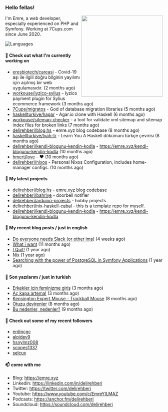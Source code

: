 <h3>Hello fellas!</h3>
 

<img align="right" src="https://media.giphy.com/media/ZE6HYckyroMWwSp11C/giphy-downsized.gif" width="260">

I'm Emre, a web developer, especially experienced on PHP and Symfony. Working at 7Cups.com since June 2020. 

![Languages](https://github-readme-stats.vercel.app/api/top-langs/?username=delirehberi&layout=compact)

#### 👷 Check out what I'm currently working on

- [eresbiotech/careasi](https://github.com/eresbiotech/careasi) - Covid-19 aşı ile ilgili doğru bilginin yayılımı için açılmış bir web uygulamasıdır. (2 months ago)
- [workouse/iyzico-sylius](https://github.com/workouse/iyzico-sylius) - Iyzico payment plugin for Sylius ecommerce framework (3 months ago)
- [7Cups/migratos](https://github.com/7Cups/migratos) - God of database migration libraries (5 months ago)
- [haskellturkiye/hagar](https://github.com/haskellturkiye/hagar) - Agar.io clone with Haskell (6 months ago)
- [workouse/sitemap-checker](https://github.com/workouse/sitemap-checker) - a tool for validate xml sitemap and sitemap index files for broken links (7 months ago)
- [delirehberi/blog.hs](https://github.com/delirehberi/blog.hs) - emre.xyz blog codebase  (8 months ago)
- [haskellturkiye/lyah-tr](https://github.com/haskellturkiye/lyah-tr) - Learn You A Haskell dökümanı türkçe çevirisi (8 months ago)
- [delirehberi/kendi-blogunu-kendin-kodla](https://github.com/delirehberi/kendi-blogunu-kendin-kodla) - https://emre.xyz/kendi-blogunu-kendin-kodla (10 months ago)
- [hmert/love](https://github.com/hmert/love) - :heart: (10 months ago)
- [delirehberi/nixos](https://github.com/delirehberi/nixos) - Personal Nixos Configuration, includes home-manager configs. (10 months ago)

#### 🌱 My latest projects

- [delirehberi/blog.hs](https://github.com/delirehberi/blog.hs) - emre.xyz blog codebase 
- [delirehberi/bahriye](https://github.com/delirehberi/bahriye) - doorbell notifier
- [delirehberi/arduino-projects](https://github.com/delirehberi/arduino-projects) - hobby projects
- [delirehberi/nix-haskell-cabal](https://github.com/delirehberi/nix-haskell-cabal) - this is a template repo for myself.
- [delirehberi/kendi-blogunu-kendin-kodla](https://github.com/delirehberi/kendi-blogunu-kendin-kodla) - https://emre.xyz/kendi-blogunu-kendin-kodla

#### 📜 My recent blog posts / just in english

- [Do everyone needs Slack (or other ims)](https://emre.xyz/do-everyone-needs-slack-or-other-ims) (4 weeks ago)
- [What i want](https://emre.xyz/what-i-want) (11 months ago)
- [I Quit!](https://emre.xyz/i-quit) (1 year ago)
- [Nix](https://emre.xyz/nix) (1 year ago)
- [Searching with the power of PostgreSQL in Symfony Applications](https://emre.xyz/searching-with-the-power-of-postgresql-in-symfony-applications) (1 year ago)

#### 📜 Son yazılarım / just in turkish

- [Erkekler için feminizme giriş](https://emre.xyz/erkekler-icin-feminizme-giris) (3 months ago)
- [Aç kapa artema!](https://emre.xyz/ac-kapa-artema) (3 months ago)
- [Kensington Expert Mouse - Trackball Mouse](https://emre.xyz/kensington-expert-mouse-trackball-mouse) (8 months ago)
- [Otuzu devirenler](https://emre.xyz/otuzu-devirenler) (8 months ago)
- [Bu nedenler, nedenler?](https://emre.xyz/bu-nedenler-nedenler) (9 months ago)

#### 👯 Check out some of my recent followers

- [erdincgc](https://github.com/erdincgc)
- [alpidev9](https://github.com/alpidev9)
- [hsnylmz008](https://github.com/hsnylmz008)
- [scopes1337](https://github.com/scopes1337)
- [selcux](https://github.com/selcux)

#### 📫 come with me

- Blog: https://emre.xyz
- Linkedin: https://linkedin.com/in/delirehberi
- Twitter: https://twitter.com/delirehberi
- Youtube: https://www.youtube.com/c/EmreYILMAZ
- Podcasts: https://anchor.fm/delirehberi
- Soundcloud: https://soundcloud.com/delirehberi


